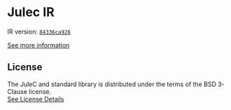# Julec IR

IR version: [`84336ca926`](https://github.com/julelang/jule/tree/84336ca926eec907bcf1bb2cb8f3be17298cb0c9)

[See more information](https://manual.jule.dev/getting-started/install-from-source/compile-from-ir.html)

## License

The JuleC and standard library is distributed under the terms of the BSD 3-Clause license. \
[See License Details](./LICENSE)
